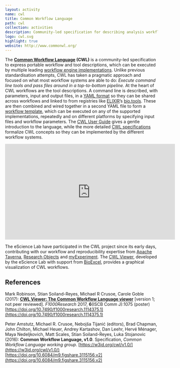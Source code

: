 ```yaml
---
layout: activity
name: cwl
title: Common Workflow Language
path: cwl
collection: activities
description: Community-led specification for describing analysis workflows and tools in a way that makes them portable and scalable across a variety of software and hardware environments
logo: cwl.svg
highlight: true
website: http://www.commonwl.org/
---
```


The **[Common Workflow Language](http://www.commonwl.org/) (CWL)** is a community-led specification to express portable workflow and tool descriptions, which can be executed by multiple leading [workflow engine implementations](http://www.commonwl.org/#Implementations). Unlike previous standardisation attempts, CWL has taken a pragmatic approach and focused on what most workflow systems are able to do: *Execute command line tools and pass files around in a top-to-bottom pipeline.* At the heart of CWL workflows are the tool descriptions. A command line is described, with parameters, input and output files, in a [YAML format](http://www.commonwl.org/v1.0/UserGuide.html#Wrapping_Command_Line_Tools) so they can be shared across workflows and linked to from registries like [ELIXIR](/projects/elixir/)’s [bio.tools](https://bio.tools/). These are then combined and wired together in a second YAML file to form a [workflow template](http://www.commonwl.org/v1.0/UserGuide.html#Writing_Workflows), which can be executed on any of the supported implementations, repeatedly and on different platforms by specifying input files and workflow parameters. The [CWL User Guide](http://www.commonwl.org/v1.0/UserGuide.html) gives a gentle introduction to the language, while the more detailed [CWL specifications](http://www.commonwl.org/v1.0/) formalize CWL concepts so they can be implemented by the different workflow systems. 

<iframe width="560" height="315" src="https://www.youtube-nocookie.com/embed/86eY8xs-Vo8" frameborder="0" allowfullscreen></iframe>

The eScience Lab have participated in the CWL project since its early days, contributing with our workflow and reproducibility expertise from [Apache Taverna](/products/taverna/), [Research Objects](/products/researchobjects/) and [myExperiment](/products/myexperiment/). The [CWL Viewer](/products/cwlviewer/), developed by the eScience Lab with support from [BioExcel](/projects/bioexcel/), provides a graphical visualization of CWL workflows.

## References

Mark Robinson, Stian Soiland-Reyes, Michael R Crusoe, Carole Goble (2017): 
**[CWL Viewer: The Common Workflow Language viewer](https://www.research.manchester.ac.uk/portal/en/publications/cwl-viewer(b60c4d3c-303b-4b54-94f0-9cb1e9059b20).html)** [version 1; not peer reviewed]. _F1000Research_ 2017, **6**(ISCB Comm J):1075 (poster) [https://doi.org/10.7490/f1000research.1114375.1](https://doi.org/10.7490/f1000research.1114375.1)

Peter Amstutz, Michael R. Crusoe, Nebojša Tijanić (editors), Brad Chapman, John Chilton, Michael Heuer, Andrey Kartashov, Dan Leehr, Hervé Ménager, Maya Nedeljkovich, Matt Scales, Stian Soiland-Reyes, Luka Stojanovic (2016): 
**Common Workflow Language, v1.0**.
Specification, _Common Workflow Language working group_. 
[https://w3id.org/cwl/v1.0/](https://w3id.org/cwl/v1.0/)
[https://doi.org/10.6084/m9.figshare.3115156.v2](https://doi.org/10.6084/m9.figshare.3115156.v2)